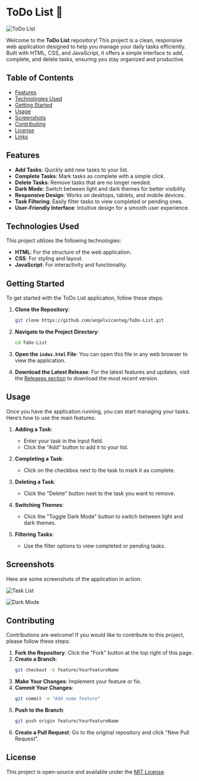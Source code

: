 # ToDo List 📝

![ToDo List](https://img.shields.io/badge/ToDo%20List-v1.0-blue)

Welcome to the **ToDo List** repository! This project is a clean, responsive web application designed to help you manage your daily tasks efficiently. Built with HTML, CSS, and JavaScript, it offers a simple interface to add, complete, and delete tasks, ensuring you stay organized and productive.

## Table of Contents

- [Features](#features)
- [Technologies Used](#technologies-used)
- [Getting Started](#getting-started)
- [Usage](#usage)
- [Screenshots](#screenshots)
- [Contributing](#contributing)
- [License](#license)
- [Links](#links)

## Features

- **Add Tasks**: Quickly add new tasks to your list.
- **Complete Tasks**: Mark tasks as complete with a simple click.
- **Delete Tasks**: Remove tasks that are no longer needed.
- **Dark Mode**: Switch between light and dark themes for better visibility.
- **Responsive Design**: Works on desktops, tablets, and mobile devices.
- **Task Filtering**: Easily filter tasks to view completed or pending ones.
- **User-Friendly Interface**: Intuitive design for a smooth user experience.

## Technologies Used

This project utilizes the following technologies:

- **HTML**: For the structure of the web application.
- **CSS**: For styling and layout.
- **JavaScript**: For interactivity and functionality.

## Getting Started

To get started with the ToDo List application, follow these steps:

1. **Clone the Repository**: 
   ```bash
   git clone https://github.com/angelvicenteg/ToDo-List.git
   ```

2. **Navigate to the Project Directory**:
   ```bash
   cd ToDo-List
   ```

3. **Open the `index.html` File**: You can open this file in any web browser to view the application.

4. **Download the Latest Release**: For the latest features and updates, visit the [Releases section](https://github.com/angelvicenteg/ToDo-List/releases) to download the most recent version.

## Usage

Once you have the application running, you can start managing your tasks. Here’s how to use the main features:

1. **Adding a Task**:
   - Enter your task in the input field.
   - Click the "Add" button to add it to your list.

2. **Completing a Task**:
   - Click on the checkbox next to the task to mark it as complete.

3. **Deleting a Task**:
   - Click the "Delete" button next to the task you want to remove.

4. **Switching Themes**:
   - Click the "Toggle Dark Mode" button to switch between light and dark themes.

5. **Filtering Tasks**:
   - Use the filter options to view completed or pending tasks.

## Screenshots

Here are some screenshots of the application in action:

![Task List](https://via.placeholder.com/800x400?text=Task+List+Screenshot)

![Dark Mode](https://via.placeholder.com/800x400?text=Dark+Mode+Screenshot)

## Contributing

Contributions are welcome! If you would like to contribute to this project, please follow these steps:

1. **Fork the Repository**: Click the "Fork" button at the top right of this page.
2. **Create a Branch**: 
   ```bash
   git checkout -b feature/YourFeatureName
   ```
3. **Make Your Changes**: Implement your feature or fix.
4. **Commit Your Changes**: 
   ```bash
   git commit -m "Add some feature"
   ```
5. **Push to the Branch**: 
   ```bash
   git push origin feature/YourFeatureName
   ```
6. **Create a Pull Request**: Go to the original repository and click "New Pull Request".

## License

This project is open-source and available under the [MIT License](LICENSE).

